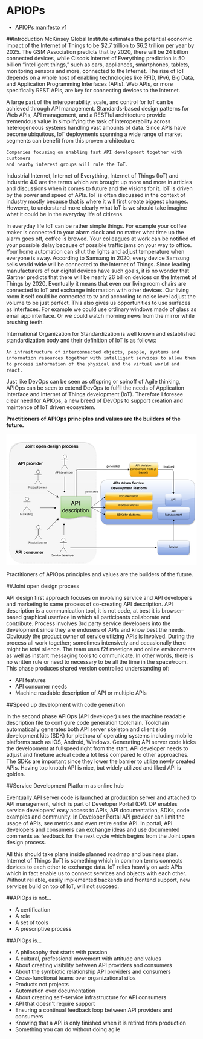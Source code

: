 # APIOPs 
* [APIOPs manifesto v1](https://github.com/APIOps/APIOPs-manifesto/blob/master/manifesto_v1.md)

##Introduction
McKinsey Global Institute estimates the potential economic impact of the Internet of Things to be $2.7 trillion to $6.2 trillion per year by 2025.  The GSM Association predicts that by 2020, there will be 24 billion connected devices, while Cisco’s Internet of Everything prediction is 50 billion “intelligent things,” such as cars,  appliances, smartphones, tablets, monitoring sensors and more, connected  to the Internet. The rise of IoT depends on a whole host of enabling technologies like  RFID, IPv6, Big Data, and Application Programming Interfaces (APIs). Web APIs, or more specifically REST APIs, are key for connecting devices to the Internet.

A large part of the interoperability, scale, and control for IoT can be achieved through API management.  Standards-based  design patterns for Web APIs, API management, and a  RESTful  architecture provide tremendous value in simplifying the task  of  interoperability across heterogeneous systems handling vast amounts  of  data. Since APIs have become ubiquitous, IoT deployments spanning a  wide  range of market segments can benefit from this proven  architecture.

```
Companies focusing on enabling fast API development together with customers 
and nearby interest groups will rule the IoT.
```

Industrial Internet, Internet of Everything, Internet of Things (IoT) and Industrie 4.0 are the terms which are brought up more and more in articles and discussions when it comes to future and the visions for it. IoT is driven by the power and speed of APIs. IoT is often discussed in the context of industry mostly because that is where it will first create biggest changes. However, to understand more clearly what IoT is we should take imagine what it could be in the everyday life of citizens. 

In everyday life IoT can be rather simple things. For example your coffee maker is connected to your alarm clock and no matter what time up the alarm goes off, coffee is brewed. Your colleagues at work can be notified of your possible delay because of possible traffic jams on your way to office. Your home automation can shut the lights and adjust  temperature when everyone is away. According to Samsung in 2020, every device Samsung sells world wide will be connected to the Internet of Things. Since leading manufacturers of our digital devices have such goals, it is no wonder that Gartner predicts that there will be nearly 26 billion devices on the Internet of Things by 2020. Eventually it means that even our living room chairs are connected to IoT and exchange information with other devices. Our living room it self could be connected to tv and according to noise level adjust the volume to be just perfect. This also gives us opportunities to use surfaces as interfaces. For example we could use ordinary windows made of glass as email app interface. Or we could watch morning news from the mirror while brushing teeth.

International Organization for Standardization is well known and established standardization body and their definition of IoT is as follows: 

```
An infrastructure of interconnected objects, people, systems and 
information resources together with intelligent services to allow them 
to process information of the physical and the virtual world and react.
``` 

Just  like DevOps can be seen as offspring or spinoff of Agile thinking,  APIOps can be seen to extend DevOps to fulfil the needs of Application  Interface and Internet of Things development (IoT).  Therefore I foresee clear need for APIOps, a new breed of DevOps to support creation and maintence of IoT driven ecosystem. 

**Practitioners of APIOps principles and values are the builders of the future.**  

![API life cycle](https://raw.githubusercontent.com/APIOps/APIOPs-manifesto/master/images/apiops-design-first.png)

Practitioners of APIOps principles and values are the builders of the future.  

##Joint open design process

API design first approach focuses on involving service and API developers and marketing to same process of co-creating API description. API description is a communication tool, it is not code, at best it is browser-based graphical userface in which all participants collaborate and contribute. Process involves 3rd party service developers into the development since they are endusers of APIs and know best the needs. Obviously the product owner of service utlizing APIs is involved. During the process all work together; sometimes intensively and occasionally there might be total silence. The  team uses f2f meetigns and online environments as well as instant messaging tools to communicate. In other words, there is no written rule or need to necessary to be all the time in the  space/room. This phase produces shared version controlled understanding of:

* API features
* API consumer needs
* Machine readable description of API or multiple APIs

##Speed up development with code generation

In the  second phase APIOps (API developer) uses the machine readable  description file to configure code generation toolchain. Toolchain automatically generates both API server skeleton and client side development kits (SDK) for plethora of operating systems including mobile platforms such as iOS, Android, Windows. 
Generating API server code kicks the development at fullspeed right from the start. API developer needs to adjust and finetune actual code a lot less compared to other approaches. The SDKs are important since they lower the barrier to utilize newly created APIs. Having top knotch API is nice, but widely utilized and liked API is golden. 

##Service Development Platform as online hub

Eventually API server code is launched at production server and attached to API management, which is part of Developer Portal (DP). DP enables service developers' easy access to APIs, API documentation, SDKs, code examples and community. In Developer Portal  API provider can limit the usage of APIs, see metrics and even retire entire API. In portal, API developers and consumers can exchange ideas and use documented comments as feedback for the next cycle which begins from the Joint open design process.  

All this should take plane inside planned roadmap and business plan. Internet of Things (IoT) is something  which in common terms connects devices to each other to exchange data.  IoT relies heavily on web APIs which in fact enable us to connect  services and objects with each other. Without reliable, easily  implemented backends and frontend support, new services build on top of  IoT, will not succeed. 



##APIOps is not...
* A certification
* A role
* A set of tools
* A prescriptive process

##APIOps is...
* A philosophy that starts with passion
* A cultural, professional movement with attitude and values
* About creating visibility between API providers and consumers
* About the symbiotic relationship API providers and consumers
* Cross-functional teams over organizational silos
* Products not projects
* Automation over documentation
* About creating self-service infrastructure for API consumers
* API that doesn't require support
* Ensuring a continual feedback loop between API providers and consumers
* Knowing that a API is only finished when it is retired from production
* Something you can do without doing agile

